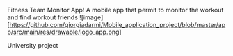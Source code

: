 Fitness Team Monitor App!
A mobile app that permit to monitor the workout and find workout friends
![image][https://github.com/giorgiadarmi/Mobile_application_project/blob/master/app/src/main/res/drawable/logo_app.png]


University project 
